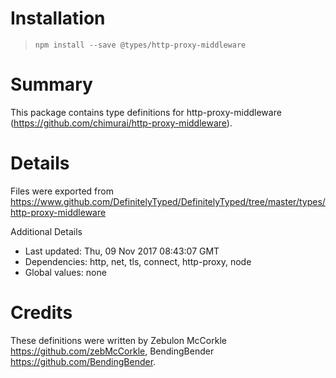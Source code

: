 # Installation
> `npm install --save @types/http-proxy-middleware`

# Summary
This package contains type definitions for http-proxy-middleware (https://github.com/chimurai/http-proxy-middleware).

# Details
Files were exported from https://www.github.com/DefinitelyTyped/DefinitelyTyped/tree/master/types/http-proxy-middleware

Additional Details
 * Last updated: Thu, 09 Nov 2017 08:43:07 GMT
 * Dependencies: http, net, tls, connect, http-proxy, node
 * Global values: none

# Credits
These definitions were written by Zebulon McCorkle <https://github.com/zebMcCorkle>, BendingBender <https://github.com/BendingBender>.
